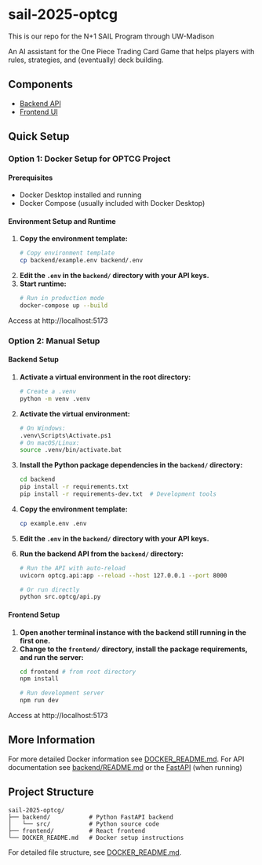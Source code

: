 # sail-2025-optcg

This is our repo for the N+1 SAIL Program through UW-Madison

An AI assistant for the One Piece Trading Card Game that helps players with rules, strategies, and (eventually) deck building.

## Components

- [Backend API](backend/README.md)
- [Frontend UI](frontend/README.md)

## Quick Setup

### Option 1: Docker Setup for OPTCG Project

#### Prerequisites

- Docker Desktop installed and running
- Docker Compose (usually included with Docker Desktop)

#### Environment Setup and Runtime

1. **Copy the environment template:**
   ```bash
   # Copy environment template
   cp backend/example.env backend/.env
   ```
2. **Edit the `.env` in the `backend/` directory with your API keys.**
3. **Start runtime:**
   ```bash
   # Run in production mode
   docker-compose up --build
   ```

Access at http://localhost:5173

### Option 2: Manual Setup

#### Backend Setup

1. **Activate a virtual environment in the root directory:**

   ```bash
   # Create a .venv
   python -m venv .venv
   ```

2. **Activate the virtual environment:**

   ```bash
   # On Windows:
   .venv\Scripts\Activate.ps1
   # On macOS/Linux:
   source .venv/bin/activate.bat
   ```

3. **Install the Python package dependencies in the `backend/` directory:**

   ```bash
   cd backend
   pip install -r requirements.txt
   pip install -r requirements-dev.txt  # Development tools
   ```

4. **Copy the environment template:**
   ```bash
   cp example.env .env
   ```
5. **Edit the `.env` in the `backend/` directory with your API keys.**
6. **Run the backend API from the `backend/` directory:**

   ```bash
   # Run the API with auto-reload
   uvicorn optcg.api:app --reload --host 127.0.0.1 --port 8000

   # Or run directly
   python src.optcg/api.py
   ```

#### Frontend Setup
1. **Open another terminal instance with the backend still running in the first one.**
2. **Change to the `frontend/` directory, install the package requirements, and run the server:**
   ```bash
   cd frontend # from root directory
   npm install

   # Run development server
   npm run dev
   ```

Access at http://localhost:5173

## More Information

For more detailed Docker information see [DOCKER_README.md](DOCKER_README.md). For API documentation see [backend/README.md](backend/README.md) or the [FastAPI](http://localhost:8000/docs) (when running)

## Project Structure

```
sail-2025-optcg/
├── backend/           # Python FastAPI backend
│   └── src/           # Python source code
├── frontend/          # React frontend
└── DOCKER_README.md   # Docker setup instructions
```

For detailed file structure, see [DOCKER_README.md](DOCKER_README.md).
